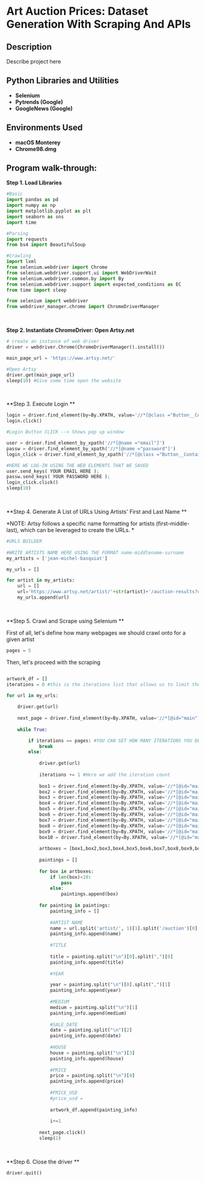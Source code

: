 <h1> Art Auction Prices: Dataset Generation With Scraping And APIs </h1>

<h2>Description</h2>
Describe project here
<br />


<h2>Python Libraries and Utilities</h2>


 - <b>Selenium</b>
 - <b>Pytrends (Google)</b>
 - <b>GoogleNews (Google)</b>    

<h2>Environments Used </h2>

- <b>macOS Monterey</b>
- <b>Chrome98.dmg</b>

<h2>Program walk-through:</h2>

<p align="center">

**Step 1. Load Libraries** <br/>

```py
#Basic
import pandas as pd
import numpy as np
import matplotlib.pyplot as plt
import seaborn as sns
import time

#Parsing
import requests
from bs4 import BeautifulSoup

#Crawling
import lxml
from selenium.webdriver import Chrome
from selenium.webdriver.support.ui import WebDriverWait
from selenium.webdriver.common.by import By
from selenium.webdriver.support import expected_conditions as EC
from time import sleep

from selenium import webdriver
from webdriver_manager.chrome import ChromeDriverManager
```

<br />

**Step 2. Instantiate ChromeDriver: Open Artsy.net** <br/>

```py
# create an instance of web driver
driver = webdriver.Chrome(ChromeDriverManager().install())

main_page_url = 'https://www.artsy.net/'

#Open Artsy
driver.get(main_page_url)
sleep(10) #Give some time open the website
```

<br />

**Step 3. Execute Login  ** <br/>

```py
login = driver.find_element(by=By.XPATH, value='//*[@class ="Button__Container-sc-1bhxy1c-0 fnJjPI"]')
login.click()

#Login Button CLICK --> Shows pop up window

user = driver.find_element_by_xpath('//*[@name ="email"]')
passw = driver.find_element_by_xpath('//*[@name ="password"]')
login_click = driver.find_element_by_xpath('//*[@class ="Button__Container-sc-1bhxy1c-0 gMKEFL"]')

#HERE WE LOG-IN USING THE WEB ELEMENTS THAT WE SAVED
user.send_keys( YOUR EMAIL HERE );
passw.send_keys( YOUR PASSWORD HERE );
login_click.click()
sleep(10)
```

<br />

**Step 4. Generate A List of URLs Using Artists' First and Last Name ** <br/>

*NOTE: Artsy follows a specific name formatting for artists (first-middle-last), which can be leveraged to create the URLs. *<br/>

```py
#URLS BUILDER
 
#WRITE ARTISTS NAME HERE USING THE FORMAT name-middlename-surname
my_artists = ['jean-michel-basquiat']

my_urls = []

for artist in my_artists:
    url = []
    url='https://www.artsy.net/artist/'+str(artist)+'/auction-results?categories%5B0%5D=Painting'
    my_urls.append(url)
```

<br />

**Step 5. Crawl and Scrape using Selenium ** <br/>

First of all, let's define how many webpages we should crawl onto for a given artist<br/>

```py
pages = 5
```

Then, let's proceed with the scraping <br/>

```py

artwork_df = []
iterations = 0 #this is the iterations list that allows us to limit the pages to crowl to a given number...5

for url in my_urls:
    
    driver.get(url)
    
    next_page = driver.find_element(by=By.XPATH, value='//*[@id="main"]/div/div/div/div[4]/div[7]/div[2]/nav/a')
        
    while True:

        if iterations == pages: #YOU CAN SET HOW MANY ITERATIONS YOU DESIRE
            break
        else:
            
            driver.get(url)
            
            iterations += 1 #Here we add the iteration count
            
            box1 = driver.find_element(by=By.XPATH, value='//*[@id="main"]/div/div/div/div[4]/div[7]/div[2]/div[3]/div[2]/button[1]').text
            box2 = driver.find_element(by=By.XPATH, value='//*[@id="main"]/div/div/div/div[4]/div[7]/div[2]/div[3]/div[2]/button[2]').text
            box3 = driver.find_element(by=By.XPATH, value='//*[@id="main"]/div/div/div/div[4]/div[7]/div[2]/div[3]/div[2]/button[3]').text
            box4 = driver.find_element(by=By.XPATH, value='//*[@id="main"]/div/div/div/div[4]/div[7]/div[2]/div[3]/div[2]/button[4]').text
            box5 = driver.find_element(by=By.XPATH, value='//*[@id="main"]/div/div/div/div[4]/div[7]/div[2]/div[3]/div[2]/button[5]').text
            box6 = driver.find_element(by=By.XPATH, value='//*[@id="main"]/div/div/div/div[4]/div[7]/div[2]/div[3]/div[2]/button[6]').text
            box7 = driver.find_element(by=By.XPATH, value='//*[@id="main"]/div/div/div/div[4]/div[7]/div[2]/div[3]/div[2]/button[7]').text
            box8 = driver.find_element(by=By.XPATH, value='//*[@id="main"]/div/div/div/div[4]/div[7]/div[2]/div[3]/div[2]/button[8]').text
            box9 = driver.find_element(by=By.XPATH, value='//*[@id="main"]/div/div/div/div[4]/div[7]/div[2]/div[3]/div[2]/button[9]').text
            box10 = driver.find_element(by=By.XPATH, value='//*[@id="main"]/div/div/div/div[4]/div[7]/div[2]/div[3]/div[2]/button[10]').text         
            
            artboxes = [box1,box2,box3,box4,box5,box6,box7,box8,box9,box10]
            
            paintings = []
            
            for box in artboxes:
                if len(box)<10:
                    pass
                else:
                    paintings.append(box)
                    
            for painting in paintings:
                painting_info = []
                
                #ARTIST NAME
                name = url.split('artist/', 1)[1].split('/auction')[0]
                painting_info.append(name)
                
                #TITLE
                
                title = painting.split("\n")[0].split(",")[0]  
                painting_info.append(title)
                
                #YEAR

                year = painting.split("\n")[0].split(",")[1]
                painting_info.append(year)
                
                #MEDIUM
                medium = painting.split("\n")[1]
                painting_info.append(medium)
                
                #SALE_DATE
                date = painting.split("\n")[2]
                painting_info.append(date)
                
                #HOUSE
                house = painting.split("\n")[3]
                painting_info.append(house)
                
                #PRICE
                price = painting.split("\n")[4]
                painting_info.append(price)
                
                #PRICE_USD
                #price_usd = 
                    
                artwork_df.append(painting_info)
                
                i+=1
                
            next_page.click()
            sleep(2)
```

<br />

**Step 6. Close the driver ** <br/>

```py
driver.quit()
```

<br />

</p>

<!--
 ```diff
- text in red
+ text in green
! text in orange
# text in gray
@@ text in purple (and bold)@@
```
--!>
